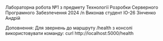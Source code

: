 Лабораторна робота №1 з предмету Технології Розробки Серверного Програмного Забезпечення 2024 /n
Виконав студент ІО-26 Зінченко Андрій

Доповнення:
  Для звернень до маршруту /health з консолі використовувати команду:
  curl http://localhost:5000/health
